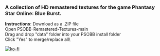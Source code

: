 ### A collection of HD remastered textures for the game Phantasy Star Online: Blue Burst.

**Instructions:** Download as a .ZIP file\
Open PSOBB-Remastered-Textures-main\
Drag and drop "data" folder into your PSOBB install folder\
Click "Yes" to merge/replace all\

[![ko-fi](https://ko-fi.com/img/githubbutton_sm.svg)](https://ko-fi.com/A0A81HGIKN)
